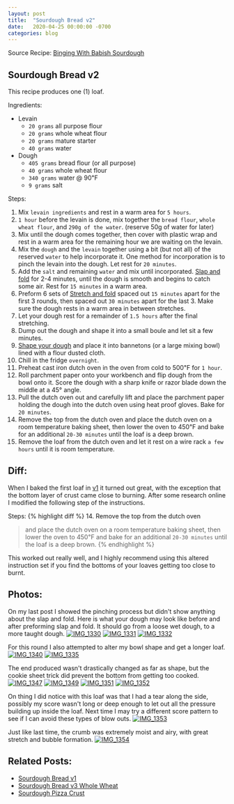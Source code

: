 ```yaml
---
layout: post
title:  "Sourdough Bread v2"
date:   2020-04-25 00:00:00 -0700
categories: blog
---
```


Source Recipe: [Binging With Babish Sourdough](https://basicswithbabish.co/basicsepisodes/sourdough-bread)

Sourdough Bread v2
-
This recipe produces one (1) loaf.

Ingredients:
- Levain
    - `20 grams` all purpose flour
    - `20 grams` whole wheat flour
    - `20 grams` mature starter 
    - `40 grams` water 
- Dough
    - `405 grams` bread flour (or all purpose)
    - `40 grams` whole wheat flour 
    - `340 grams` water @ 90℉
    - `9 grams` salt
    
    
Steps:
1. Mix `levain ingredients` and rest in a warm area for `5 hours`.
2. `1 hour` before the levain is done, mix together the `bread flour`, `whole wheat flour`, and `290g of the water`. (reserve 50g of water for later)
3. Mix until the dough comes together, then cover with plastic wrap and rest in a warm area for the remaining hour
we are waiting on the levain. 
4. Mix the `dough` and the `levain` together using a bit (but not all) of the reserved `water` to help incorporate it. One
method for incorporation is to pinch the levain into the dough. Let rest for `20 minutes`.
5. Add the `salt` and remaining `water` and mix until incorporated. [Slap and fold](https://youtu.be/bSYdABrPrtM?t=717) 
for 2-4 minutes, until the dough is smooth and begins to catch some air. Rest for `15 minutes` in a warm area.
6. Preform 6 sets of [Stretch and fold](https://youtu.be/bSYdABrPrtM?t=811) spaced out `15 minutes` apart for the 
first 3 rounds, then spaced out `30 minutes` apart for the last 3. Make sure the dough rests in a warm area in between
stretches.
7. Let your dough rest for a remainder of `1.5 hours` after the final stretching. 
8. Dump out the dough and shape it into a small boule and let sit a few minutes.
9. [Shape your dough](https://youtu.be/bSYdABrPrtM?t=938) and place it into bannetons (or a large mixing bowl)
lined with a flour dusted cloth.
10. Chill in the fridge `overnight`.
11. Preheat cast iron dutch oven in the oven from cold to 500℉ for `1 hour`. 
12. Roll parchment paper onto your workbench and flip dough from the bowl onto it. Score the dough with a sharp knife or 
razor blade down the middle at a 45° angle.
13. Pull the dutch oven out and carefully lift and place the parchment paper holding the dough into the dutch oven using 
heat proof gloves. Bake for `20 minutes`.
14. Remove the top from the dutch oven and place the dutch oven on a room temperature baking sheet, 
    then lower the oven to 450℉ and bake for an additional `20-30 minutes` 
    until the loaf is a deep brown.
15. Remove the loaf from the dutch oven and let it rest on a wire rack `a few hours` until it is room temperature.

Diff:
-

When I baked the first loaf in [v1](/blog/2020/04/18/Sourdogh-Bread-v1.html) it turned out great, 
with the exception that the bottom layer of crust came close to burning.
After some research online I modified the following step of the instructions.

Steps:
{% highlight diff %}
14. Remove the top from the dutch oven 
>   and place the dutch oven on a room temperature baking sheet, 
    then lower the oven to 450℉ and bake for an additional `20-30 minutes` 
    until the loaf is a deep brown.
{% endhighlight %}


This worked out really well, and I highly recommend using this altered instruction set if you find the bottoms of your loaves
getting too close to burnt. 

Photos:
-
On my last post I showed the pinching process but didn't show anything about the slap and fold. Here is what your dough
may look like before and after preforming slap and fold. It should go from a loose wet dough, to a more taught dough.
<a data-flickr-embed="true" href="https://www.flickr.com/photos/188265593@N07/49852517866/in/datetaken/" title="IMG_1330"><img src="https://live.staticflickr.com/65535/49852517866_a775380fa7_c.jpg" alt="IMG_1330"></a><script async src="//embedr.flickr.com/assets/client-code.js" charset="utf-8"></script>
<a data-flickr-embed="true" href="https://www.flickr.com/photos/188265593@N07/49851971658/in/datetaken-public/" title="IMG_1331"><img src="https://live.staticflickr.com/31337/49851971658_52ed729ba0_c.jpg"  alt="IMG_1331"></a><script async src="//embedr.flickr.com/assets/client-code.js" charset="utf-8"></script>
<a data-flickr-embed="true" href="https://www.flickr.com/photos/188265593@N07/49852517611/in/datetaken/" title="IMG_1332"><img src="https://live.staticflickr.com/65535/49852517611_27262475e0_c.jpg" alt="IMG_1332"></a><script async src="//embedr.flickr.com/assets/client-code.js" charset="utf-8"></script>

For this round I also attempted to alter my bowl shape and get a longer loaf.
<a data-flickr-embed="true" href="https://www.flickr.com/photos/188265593@N07/49852815082/in/datetaken/" title="IMG_1340"><img src="https://live.staticflickr.com/65535/49852815082_202e8b4cef_c.jpg"  alt="IMG_1340"></a><script async src="//embedr.flickr.com/assets/client-code.js" charset="utf-8"></script>
<a data-flickr-embed="true" href="https://www.flickr.com/photos/188265593@N07/49852517496/in/datetaken/" title="IMG_1335"><img src="https://live.staticflickr.com/65535/49852517496_a32d8c2c41_c.jpg" alt="IMG_1335"></a><script async src="//embedr.flickr.com/assets/client-code.js" charset="utf-8"></script>

The end produced wasn't drastically changed as far as shape, but the cookie sheet trick did prevent the bottom from getting 
too cooked. 
<a data-flickr-embed="true" href="https://www.flickr.com/photos/188265593@N07/49852509296/in/datetaken/" title="IMG_1347"><img src="https://live.staticflickr.com/65535/49852509296_b7a1d594f3_c.jpg" alt="IMG_1347"></a><script async src="//embedr.flickr.com/assets/client-code.js" charset="utf-8"></script>
<a data-flickr-embed="true" href="https://www.flickr.com/photos/188265593@N07/49852516066/in/datetaken/" title="IMG_1349"><img src="https://live.staticflickr.com/65535/49852516066_da8e2870e4_c.jpg" alt="IMG_1349"></a><script async src="//embedr.flickr.com/assets/client-code.js" charset="utf-8"></script>
<a data-flickr-embed="true" href="https://www.flickr.com/photos/188265593@N07/49852807352/in/datetaken/" title="IMG_1351"><img src="https://live.staticflickr.com/65535/49852807352_e2a48fda6f_c.jpg" alt="IMG_1351"></a><script async src="//embedr.flickr.com/assets/client-code.js" charset="utf-8"></script>
<a data-flickr-embed="true" href="https://www.flickr.com/photos/188265593@N07/49852515631/in/datetaken/" title="IMG_1352"><img src="https://live.staticflickr.com/65535/49852515631_f3e28b2d43_c.jpg" alt="IMG_1352"></a><script async src="//embedr.flickr.com/assets/client-code.js" charset="utf-8"></script>

On thing I did notice with this loaf was that I had a tear along the side, possibly my score wasn't long or deep enough 
to let out all the pressure building up inside the loaf. Next time I may try a different score pattern to see if I can 
avoid these types of blow outs. 
<a data-flickr-embed="true" href="https://www.flickr.com/photos/188265593@N07/49852515351/in/datetaken/" title="IMG_1353"><img src="https://live.staticflickr.com/65535/49852515351_d2b25da64e_c.jpg" alt="IMG_1353"></a><script async src="//embedr.flickr.com/assets/client-code.js" charset="utf-8"></script>

Just like last time, the crumb was extremely moist and airy, with great stretch and bubble formation.
<a data-flickr-embed="true" href="https://www.flickr.com/photos/188265593@N07/49852813507/in/datetaken/" title="IMG_1354"><img src="https://live.staticflickr.com/65535/49852813507_284e433098_c.jpg" alt="IMG_1354"></a><script async src="//embedr.flickr.com/assets/client-code.js" charset="utf-8"></script>

Related Posts:
-
- [Sourdough Bread v1](/blog/2020/04/18/Sourdogh-Bread-v1.html)
- [Sourdough Bread v3 Whole Wheat](/blog/2020/05/09/Sourdough-Bread-v3-Whole-Wheat.html)
- [Sourdough Pizza Crust](/blog/2020/05/17/Sourdough-Pizza-Crust.html)